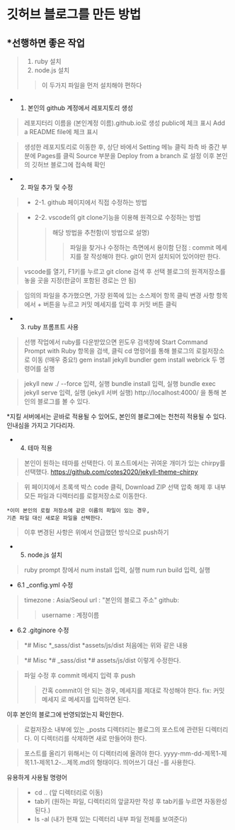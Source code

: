깃허브 블로그를 만든 방법
=======================

*선행하면 좋은 작업
-----------------
>1. ruby 설치
>2. node.js 설치
>   >이 두가지 파일을 먼저 설치해야 편하다

* 1. 본인의 github 계정에서 레포지토리 생성
> 레포지터리 이름을 (본인계정 이름).github.io로 생성
> public에 체크 표시
> Add a README file에 체크 표시

> 생성한 레포지토리로 이동한 후, 상단 바에서 Setting 메뉴 클릭
> 좌측 바 중간 부분에 Pages를 클릭
> Source 부분을 Deploy from a branch 로 설정
> 이후 본인의 깃허브 블로그에 접속해 확인

* 2. 파일 추가 및 수정

>* 2-1. github 페이지에서 직접 수정하는 방법

>* 2-2. vscode의 git clone기능을 이용해 원격으로 수정하는 방법
>   > 해당 방법을 추천함(이 방법으로 설명)
>   >   >파일을 찾거나 수정하는 측면에서 용이함
>   >   >단점 : commit 메세지를 잘 작성해야 한다.
>   >   >git이 먼저 설치되어 있어야만 한다.

> vscode를 열기, F1키를 누르고 git clone 검색 후 선택
> 블로그의 원격저장소를 놓을 곳을 지정(한글이 포함된 경로는 안 됨)

>임의의 파일을 추가했으면, 가장 왼쪽에 있는 소스제어 항목 클릭
>변경 사항 항목에서 + 버튼을 누르고 커밋 메세지를 입력 후 커밋 버튼 클릭

* 3. ruby 프롬프트 사용
> 선행 작업에서 ruby를 다운받았으면 윈도우 검색창에 Start Command Prompt with Ruby 항목을 검색, 클릭
> cd 명령어를 통해 블로그의 로컬저장소로 이동 (!매우 중요!)
>gem install jekyll bundler
>gem install webrick
> 두 명령어를 실행

>jekyll new ./ --force 입력, 실행
>bundle install 입력, 실행
>bundle exec jekyll serve 입력, 실행 (jekyll 서버 실행)
 http://localhost:4000/ 을 통해 본인의 블로그를 볼 수 있다. 

*지킬 서버에서는 곧바로 적용될 수 있어도, 본인의 블로그에는 천천히 적용될 수 있다. 인내심을 가지고 기다리자.

* 4. 테마 적용
> 본인이 원하는 테마를 선택한다.
> 이 포스트에서는 귀여운 개미가 있는 chirpy를 선택했다.
> https://github.com/cotes2020/jekyll-theme-chirpy

> 위 페이지에서 초록색 박스 code 클릭, Download ZIP 선택
> 압축 해제 후 내부 모든 파일과 디렉터리를 로컬저장소로 이동한다.

    *이미 본인의 로컬 저장소에 같은 이름의 파일이 있는 경우,
    기존 파일 대신 새로운 파일을 선택한다.

> 이후 변경된 사항은 위에서 언급했던 방식으로 push하기

* 5. node.js 설치 
> ruby prompt 창에서 
> num install 입력, 실행
> num run build 입력, 실행

* 6.1 _config.yml 수정
>timezone : Asia/Seoul
>url : "본인의 블로그 주소"
>github:
>    >username : 계정이름

* 6.2 .gitginore 수정
> *# Misc
> *_sass/dist
> *assets/js/dist
>처음에는 위와 같은 내용

> *# Misc
> *# _sass/dist
> *# assets/js/dist
> 이렇게 수정한다.

>파일 수정 후 commit 메세지 입력 후 push
>   >간혹 commit이 안 되는 경우, 메세지를 제대로 작성해야 한다. 
>   >fix: 커밋메세지 로 메세지를 입력하면 된다.

이후 본인의 블로그에 반영되었는지 확인한다.

> 로컬저장소 내부에 있는 _posts 디렉터리는 블로그의 포스트에 관련된 디렉터리다. 이 디렉터리를 삭제하면 새로 만들어야 한다. 

> 포스트를 올리기 위해서는 이 디렉터리에 올려야 한다.
> yyyy-mm-dd-제목1-제목1.1-제목1.2-...제목.md의 형태이다. 띄어쓰기 대신 -를 사용한다.

유용하게 사용될 명령어
> * cd .. (앞 디렉터리로 이동)
> * tab키 (원하는 파일, 디렉터리의 앞글자만 작성 후 tab키를 누르면 자동완성 된다.)
> * ls -al (내가 현재 있는 디렉터리 내부 파일 전체를 보여준다)    